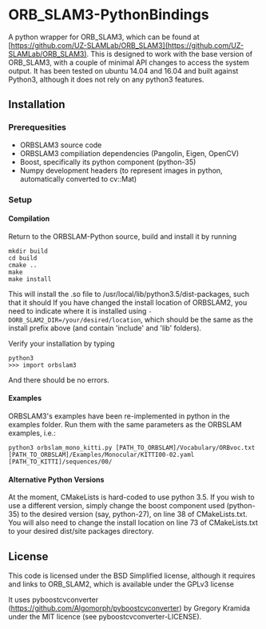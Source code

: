 # ORB_SLAM3-PythonBindings

A python wrapper for ORB_SLAM3, which can be found at [https://github.com/UZ-SLAMLab/ORB_SLAM3](https://github.com/UZ-SLAMLab/ORB_SLAM3).
This is designed to work with the base version of ORB_SLAM3, with a couple of minimal API changes to access the system output.
It has been tested on ubuntu 14.04 and 16.04 and built against Python3, although it does not rely on any python3 features.

## Installation

### Prerequesities

- ORBSLAM3 source code
- ORBSLAM3 compiliation dependencies (Pangolin, Eigen, OpenCV)
- Boost, specifically its python component (python-35)
- Numpy development headers (to represent images in python, automatically converted to cv::Mat)

### Setup

#### Compilation

Return to the ORBSLAM-Python source, build and install it by running

```
mkdir build
cd build
cmake ..
make
make install
```

This will install the .so file to /usr/local/lib/python3.5/dist-packages, such that it should
If you have changed the install location of ORBSLAM2, you need to indicate where it is installed using `-DORB_SLAM2_DIR=/your/desired/location`,
which should be the same as the install prefix above (and contain 'include' and 'lib' folders).

Verify your installation by typing

```
python3
>>> import orbslam3
```

And there should be no errors.

#### Examples

ORBSLAM3's examples have been re-implemented in python in the examples folder.
Run them with the same parameters as the ORBSLAM examples, i.e.:

```
python3 orbslam_mono_kitti.py [PATH_TO_ORBSLAM]/Vocabulary/ORBvoc.txt [PATH_TO_ORBSLAM]/Examples/Monocular/KITTI00-02.yaml [PATH_TO_KITTI]/sequences/00/
```

#### Alternative Python Versions

At the moment, CMakeLists is hard-coded to use python 3.5. If you wish to use a different version, simply change the boost component used (python-35) to the desired version (say, python-27), on line 38 of CMakeLists.txt.
You will also need to change the install location on line 73 of CMakeLists.txt to your desired dist/site packages directory.

## License

This code is licensed under the BSD Simplified license, although it requires and links to ORB_SLAM2, which is available under the GPLv3 license

It uses pyboostcvconverter (https://github.com/Algomorph/pyboostcvconverter) by Gregory Kramida under the MIT licence (see pyboostcvconverter-LICENSE).

